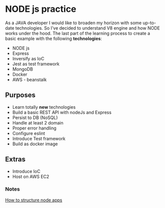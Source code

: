 # NODE js practice

As a JAVA developer I would like to broaden my horizon with some up-to-date technologies. 
So I've decided to understand V8 engine and how NODE works under the hood. 
The last part of the learning process to create a basic example 
with the following <b>technologies</b>:
  - NODE js
  - Express
  - Inversify as IoC
  - Jest as test framework
  - MongoDB
  - Docker
  - AWS - beanstalk

## Purposes
- Learn totally <b>new</b> technologies
- Build a basic REST API with nodeJs and Express
- Persist to DB (NoSQL)
- Handle at least 2 domain
- Proper error handling
- Configure eslint
- Introduce Test framework
- Build as docker image

## Extras
- Introduce IoC
- Host on AWS EC2

### Notes
[How to structure node apps](https://stackoverflow.com/a/19724428)
